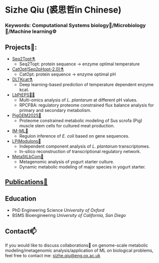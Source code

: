 # Sizhe Qiu (裘思哲in Chinese)
### Keywords: Computational Systems biology🔢/Microbiology🦠/Machine learning⚙️
## Projects🌟:
- [Seq2Topt⚗️](https://github.com/SizheQiu/Seq2Topt)
  - Seq2Topt: protein sequence -> enzyme optimal temperature
- [CatOpt(Seq2pHopt-2.0)⚗️](https://github.com/SizheQiu/CatOpt)
  - CatOpt: protein sequence -> enzyme optimal pH
- [DLTKcat⚗️](https://github.com/SizheQiu/DLTKcat)
  - Deep learning-based prediction of temperature dependent enzyme kcat.
- [LbPtEPS🦠🧪](https://github.com/SizheQiu/LbPtEPS)
  - Multi-omics analysis of *L. plantarum* at different pH values.
  - RPCFBA: regulatory proteome constrained flux balance analysis for primary and secondary metabolism.
- [PigGEM2025🐷](https://github.com/SizheQiu/PigGEM2025)
  - Proteome constrained metabolic modeling of Sus scrofa (Pig) muscle stem cells for cultured meat production.
- [IM-ML🦠](https://github.com/SBRG/IM-ML)
  - Regulon inference of *E. coli* based on gene sequences.
- [LPiModulons🧬](https://github.com/SizheQiu/LPiModulons)
  - Independent component analysis of *L. plantarum* transcriptomes.
  - In-silico reconstruction of transcriptional regulatory network.
- [MetaStLbCom🧫](https://github.com/SizheQiu/MetaStLbCom)
  - Metagenomic analysis of yogurt starter culture.
  - Dynamic metabolic modeling of major species in yogurt starter.
## [Publications📑](https://scholar.google.com/citations?user=V43CQcsAAAAJ&hl=en)
## Education
- PhD Engineering Science *University of Oxford*
- BSMS Bioengineering *University of California, San Diego*
## Contact📫
If you would like to discuss collaborations👯 on genome-scale metabolic modeling/metagenomic analysis/application of ML on biological problems,
feel free to contact me: <sizhe.qiu@eng.ox.ac.uk>
